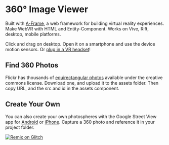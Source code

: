 # 360&deg; Image Viewer

Built with [A-Frame](https://aframe.io), a web framework for building virtual reality experiences. Make WebVR with HTML and Entity-Component. Works on Vive, Rift, desktop, mobile platforms.

Click and drag on desktop. Open it on a smartphone and use the device motion sensors. Or [plug in a VR headset](https://webvr.rocks)!

## Find 360 Photos

Flickr has thousands of [equirectangular photos](https://www.flickr.com/search/?group_id=44671723%40N00&view_all=1&text=) available under the creative commons license. Download one, and upload it to the assets folder. Then copy URL, and the src and id in the assets component.

## Create Your Own

You can also create your own photospheres with the Google Street View app for [Android](https://play.google.com/store/apps/details?id=com.google.android.street&hl=en) or [iPhone](https://itunes.apple.com/us/app/photo-sphere-camera/id904418768?mt=8). Capture a 360 photo and reference it in your project folder.

[![Remix on Glitch](https://cdn.glitch.com/2703baf2-b643-4da7-ab91-7ee2a2d00b5b%2Fremix-button.svg)](https://glitch.com/edit/#!/remix/360-viewer)
